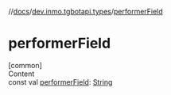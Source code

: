 //[docs](../../index.md)/[dev.inmo.tgbotapi.types](index.md)/[performerField](performer-field.md)



# performerField  
[common]  
Content  
const val [performerField](performer-field.md): [String](https://kotlinlang.org/api/latest/jvm/stdlib/kotlin/-string/index.html)  



